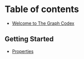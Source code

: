 # Table of contents

* [Welcome to The Graph Codex](README.md)


## Getting Started

* [Properties](1-getting-started/properties.md)




